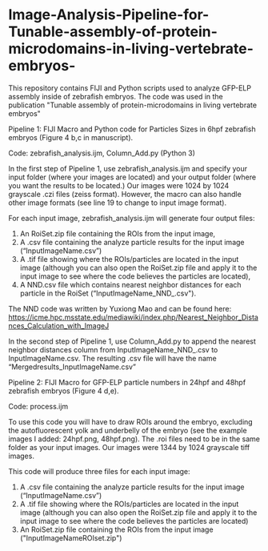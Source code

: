 # Image-Analysis-Pipeline-for-Tunable-assembly-of-protein-microdomains-in-living-vertebrate-embryos-
This repository contains FIJI and Python scripts used to analyze GFP-ELP assembly inside of zebrafish embryos. The code was used
in the publication "Tunable assembly of protein-microdomains in living vertebrate embryos"

Pipeline 1: FIJI Macro and Python code for Particles Sizes in 6hpf zebrafish embryos (Figure 4 b,c in manuscript). 

Code: zebrafish_analysis.ijm, Column_Add.py (Python 3)

In the first step of Pipeline 1, use zebrafish_analysis.ijm and specify your input folder (where your images are located) 
and your output folder (where you want the results to be located.) 
Our images were 1024 by 1024 grayscale .czi files (zeiss format). 
However, the macro can also handle other image formats (see line 19 to change to input image format).

For each input image, zebrafish_analysis.ijm will generate four output files: 
1) An RoiSet.zip file containing the ROIs from the input image, 
2) A .csv file containing the analyze particle results for the input image (“InputImageName.csv”)
3) A .tif file showing where the ROIs/particles are located in the input image (although you can also open 
the RoiSet.zip file and apply it to the input image to see where the code believes the particles are located), 
4) A NND.csv file which contains nearest neighbor distances for each particle in the RoiSet (“InputImageName_NND_.csv"). 

The NND code was written by Yuxiong Mao and can be found here: 
https://icme.hpc.msstate.edu/mediawiki/index.php/Nearest_Neighbor_Distances_Calculation_with_ImageJ

In the second step of Pipeline 1, use Column_Add.py to append the 
nearest neighbor distances column from InputImageName_NND_.csv to InputImageName.csv. 
The resulting .csv file will have the name “Mergedresults_InputImageName.csv”

Pipeline 2: FIJI Macro for GFP-ELP particle numbers in 24hpf and 48hpf zebrafish embryos (Figure 4 d,e). 

Code: process.ijm

To use this code you will have to draw ROIs around the embryo, excluding the autofluorescent yolk and underbelly of the embryo (see the example images I added: 24hpf.png, 48hpf.png). The .roi files need to be in the same folder as your input images. Our images were 1344 by 1024 grayscale tiff images.

This code will produce three files for each input image:
1) A .csv file containing the analyze particle results for the input image (“InputImageName.csv”)
2) A .tif file showing where the ROIs/particles are located in the input image (although you can also open 
the RoiSet.zip file and apply it to the input image to see where the code believes the particles are located)
3) An RoiSet.zip file containing the ROIs from the input image ("InputImageNameROIset.zip")







